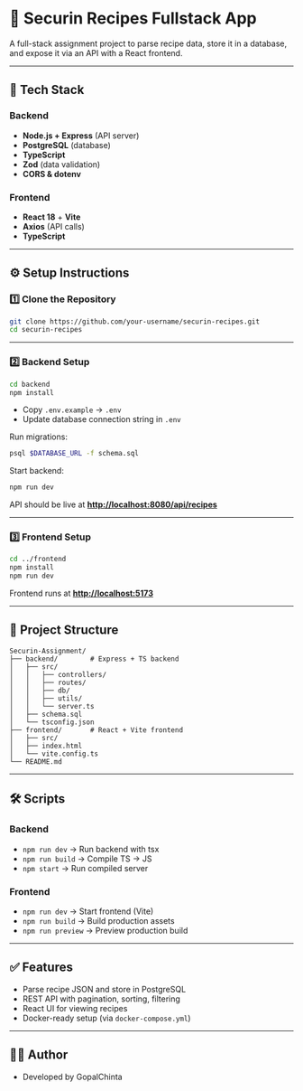 
# 🍲 Securin Recipes Fullstack App

A full-stack assignment project to parse recipe data, store it in a database, and expose it via an API with a React frontend.

---

## 🚀 Tech Stack

### Backend
- **Node.js + Express** (API server)
- **PostgreSQL** (database)
- **TypeScript**
- **Zod** (data validation)
- **CORS & dotenv**

### Frontend
- **React 18** + **Vite**
- **Axios** (API calls)
- **TypeScript**

---

## ⚙️ Setup Instructions

### 1️⃣ Clone the Repository
```bash
git clone https://github.com/your-username/securin-recipes.git
cd securin-recipes
````

---

### 2️⃣ Backend Setup

```bash
cd backend
npm install
```

* Copy `.env.example` → `.env`
* Update database connection string in `.env`

Run migrations:

```bash
psql $DATABASE_URL -f schema.sql
```

Start backend:

```bash
npm run dev
```

API should be live at **[http://localhost:8080/api/recipes](http://localhost:8080/api/recipes)**

---

### 3️⃣ Frontend Setup

```bash
cd ../frontend
npm install
npm run dev
```

Frontend runs at **[http://localhost:5173](http://localhost:5173)**

---

## 📂 Project Structure

```
Securin-Assignment/
├── backend/        # Express + TS backend
│   ├── src/
│   │   ├── controllers/
│   │   ├── routes/
│   │   ├── db/
│   │   ├── utils/
│   │   └── server.ts
│   ├── schema.sql
│   └── tsconfig.json
├── frontend/       # React + Vite frontend
│   ├── src/
│   ├── index.html
│   └── vite.config.ts
└── README.md
```

---

## 🛠️ Scripts

### Backend

* `npm run dev` → Run backend with tsx
* `npm run build` → Compile TS → JS
* `npm start` → Run compiled server

### Frontend

* `npm run dev` → Start frontend (Vite)
* `npm run build` → Build production assets
* `npm run preview` → Preview production build

---

## ✅ Features

* Parse recipe JSON and store in PostgreSQL
* REST API with pagination, sorting, filtering
* React UI for viewing recipes
* Docker-ready setup (via `docker-compose.yml`)

---

## 🧑‍💻 Author

* Developed by GopalChinta


